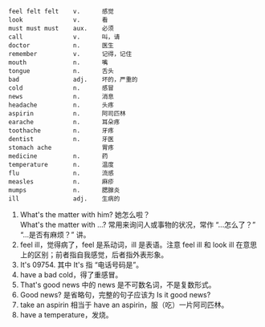 ```chinese
feel felt felt    v.      感觉
look              v.      看
must must must    aux.    必须
call              v.      叫，请
doctor            n.      医生
remember          v.      记得，记住
mouth             n.      嘴
tongue            n.      舌头
bad               adj.    坏的，严重的
cold              n.      感冒
news              n.      消息
headache          n.      头疼
aspirin           n.      阿司匹林
earache           n.      耳朵疼
toothache         n.      牙疼
dentist           n.      牙医
stomach ache              胃疼
medicine          n.      药
temperature       n.      温度
flu               n.      流感
measles           n.      麻疹
mumps             n.      腮腺炎
ill               adj.    生病的
```

1. What's the matter with him? 她怎么啦？  
   What's the matter with ...? 常用来询问人或事物的状况，常作 “...怎么了？” “...是否有麻烦？” 讲。
2. feel ill，觉得病了，feel 是系动词，ill 是表语。注意 feel ill 和 look ill 在意思上的区别；前者指自我感觉，后者指外表形象。
3. It's 09754. 其中 It's 指 “电话号码是”。
4. have a bad cold，得了重感冒。
5. That's good news 中的 news 是不可数名词，不是复数形式。
6. Good news? 是省略句，完整的句子应该为 Is it good news?
7. take an aspirin 相当于 have an aspirin，服（吃）一片阿司匹林。
8. have a temperature，发烧。
